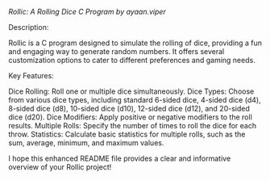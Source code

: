 *Rollic: A Rolling Dice C Program by ayaan.viper*

Description:

Rollic is a C program designed to simulate the rolling of dice, providing a fun and engaging way to generate random numbers. It offers several customization options to cater to different preferences and gaming needs.

Key Features:

Dice Rolling: Roll one or multiple dice simultaneously.
Dice Types: Choose from various dice types, including standard 6-sided dice, 4-sided dice (d4), 8-sided dice (d8), 10-sided dice (d10), 12-sided dice (d12), and 20-sided dice (d20).
Dice Modifiers: Apply positive or negative modifiers to the roll results.
Multiple Rolls: Specify the number of times to roll the dice for each throw.
Statistics: Calculate basic statistics for multiple rolls, such as the sum, average, minimum, and maximum values.


I hope this enhanced README file provides a clear and informative overview of your Rollic project!
